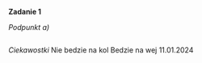 **Zadanie 1**

*Podpunkt a)*
```sql
```


*Ciekawostki*
Nie bedzie na  kol
Bedzie na wej 11.01.2024
